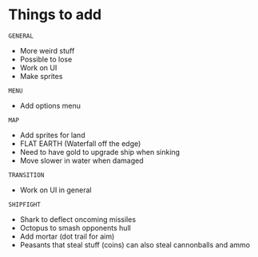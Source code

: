 # Things to add

``` GENERAL ```
- More weird stuff
- Possible to lose
- Work on UI
- Make sprites

``` MENU ```
- Add options menu

``` MAP ```
- Add sprites for land
- FLAT EARTH (Waterfall off the edge)
- Need to have gold to upgrade ship when sinking
- Move slower in water when damaged

``` TRANSITION ```
- Work on UI in general

``` SHIPFIGHT ```
- Shark to deflect oncoming missiles
- Octopus to smash opponents hull
- Add mortar (dot trail for aim)
- Peasants that steal stuff (coins) can also steal cannonballs and ammo